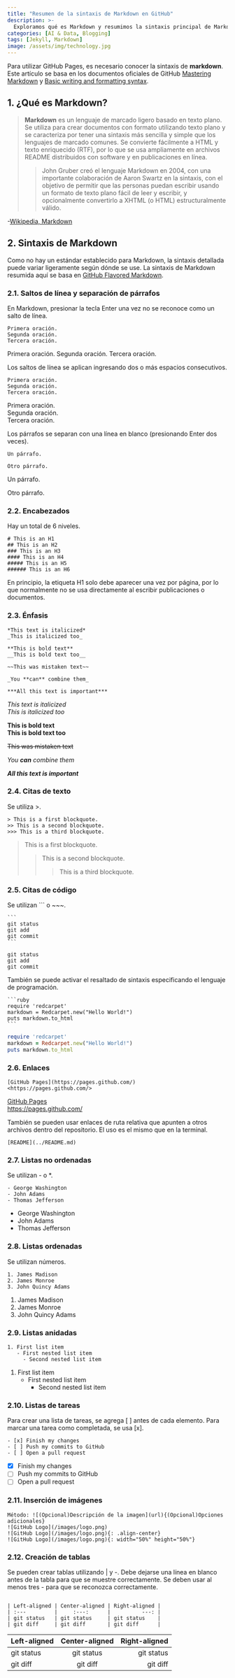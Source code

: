 ```yaml
---
title: "Resumen de la sintaxis de Markdown en GitHub"
description: >-
  Exploramos qué es Markdown y resumimos la sintaxis principal de Markdown según GitHub Flavored Markdown para el alojamiento de blogs en GitHub Pages.
categories: [AI & Data, Blogging]
tags: [Jekyll, Markdown]
image: /assets/img/technology.jpg
---
```


Para utilizar GitHub Pages, es necesario conocer la sintaxis de **markdown**.
Este artículo se basa en los documentos oficiales de GitHub [Mastering Markdown](https://guides.github.com/features/mastering-markdown/) y [Basic writing and formatting syntax](https://docs.github.com/en/github/writing-on-github/basic-writing-and-formatting-syntax).

## 1. ¿Qué es Markdown?
> **Markdown** es un lenguaje de marcado ligero basado en texto plano. Se utiliza para crear documentos con formato utilizando texto plano y se caracteriza por tener una sintaxis más sencilla y simple que los lenguajes de marcado comunes. Se convierte fácilmente a HTML y texto enriquecido (RTF), por lo que se usa ampliamente en archivos README distribuidos con software y en publicaciones en línea.
>> John Gruber creó el lenguaje Markdown en 2004, con una importante colaboración de Aaron Swartz en la sintaxis, con el objetivo de permitir que las personas puedan escribir usando un formato de texto plano fácil de leer y escribir, y opcionalmente convertirlo a XHTML (o HTML) estructuralmente válido.

-[Wikipedia, Markdown](https://en.wikipedia.org/wiki/Markdown)

## 2. Sintaxis de Markdown
Como no hay un estándar establecido para Markdown, la sintaxis detallada puede variar ligeramente según dónde se use. La sintaxis de Markdown resumida aquí se basa en [GitHub Flavored Markdown](https://docs.github.com/en/github/writing-on-github/basic-writing-and-formatting-syntax).

### 2.1. Saltos de línea y separación de párrafos
En Markdown, presionar la tecla Enter una vez no se reconoce como un salto de línea.
~~~
Primera oración.
Segunda oración.
Tercera oración.
~~~
Primera oración.
Segunda oración.
Tercera oración.

Los saltos de línea se aplican ingresando dos o más espacios consecutivos.
~~~
Primera oración.  
Segunda oración.  
Tercera oración.
~~~
Primera oración.  
Segunda oración.  
Tercera oración.

Los párrafos se separan con una línea en blanco (presionando Enter dos veces).
~~~
Un párrafo.

Otro párrafo.
~~~
Un párrafo.

Otro párrafo.

### 2.2. Encabezados
Hay un total de 6 niveles.
```
# This is an H1
## This is an H2
### This is an H3
#### This is an H4
##### This is an H5
###### This is an H6
```
En principio, la etiqueta H1 solo debe aparecer una vez por página, por lo que normalmente no se usa directamente al escribir publicaciones o documentos.

### 2.3. Énfasis
```
*This text is italicized*
_This is italicized too_

**This is bold text**
__This is bold text too__

~~This was mistaken text~~

_You **can** combine them_

***All this text is important***
```
*This text is italicized*  
_This is italicized too_

**This is bold text**  
__This is bold text too__

~~This was mistaken text~~

_You **can** combine them_

***All this text is important***

### 2.4. Citas de texto
Se utiliza \>.
```
> This is a first blockquote.
>> This is a second blockquote.
>>> This is a third blockquote.
```
> This is a first blockquote.
>> This is a second blockquote.
>>> This is a third blockquote.

### 2.5. Citas de código
Se utilizan \``` o \~~~.
~~~
```
git status
git add
git commit
```
~~~
```
git status
git add
git commit
```

También se puede activar el resaltado de sintaxis especificando el lenguaje de programación.
~~~
```ruby
require 'redcarpet'
markdown = Redcarpet.new("Hello World!")
puts markdown.to_html
```
~~~
```ruby
require 'redcarpet'
markdown = Redcarpet.new("Hello World!")
puts markdown.to_html
```

### 2.6. Enlaces
```
[GitHub Pages](https://pages.github.com/)
<https://pages.github.com/>
```
[GitHub Pages](https://pages.github.com/)  
<https://pages.github.com/>

También se pueden usar enlaces de ruta relativa que apunten a otros archivos dentro del repositorio. El uso es el mismo que en la terminal.
```
[README](../README.md)
```

### 2.7. Listas no ordenadas
Se utilizan \- o \*.
```
- George Washington
- John Adams
- Thomas Jefferson
```
- George Washington
- John Adams
- Thomas Jefferson

### 2.8. Listas ordenadas
Se utilizan números.
```
1. James Madison
2. James Monroe
3. John Quincy Adams
```
1. James Madison
2. James Monroe
3. John Quincy Adams

### 2.9. Listas anidadas
```
1. First list item
   - First nested list item
     - Second nested list item
```
1. First list item
   - First nested list item
     - Second nested list item

### 2.10. Listas de tareas
Para crear una lista de tareas, se agrega \[ ] antes de cada elemento.
Para marcar una tarea como completada, se usa \[x].
```
- [x] Finish my changes
- [ ] Push my commits to GitHub
- [ ] Open a pull request
```
- [x] Finish my changes
- [ ] Push my commits to GitHub
- [ ] Open a pull request

### 2.11. Inserción de imágenes
```
Método: ![(Opcional)Descripción de la imagen](url){(Opcional)Opciones adicionales}
![GitHub Logo](/images/logo.png)
![GitHub Logo](/images/logo.png){: .align-center}
![GitHub Logo](/images/logo.png){: width="50%" height="50%"}
```

### 2.12. Creación de tablas
Se pueden crear tablas utilizando | y -.
Debe dejarse una línea en blanco antes de la tabla para que se muestre correctamente.
Se deben usar al menos tres - para que se reconozca correctamente.
```

| Left-aligned | Center-aligned | Right-aligned |
| :---         |     :---:      |          ---: |
| git status   | git status     | git status    |
| git diff     | git diff       | git diff      |
```

| Left-aligned | Center-aligned | Right-aligned |
| :---         |     :---:      |          ---: |
| git status   | git status     | git status    |
| git diff     | git diff       | git diff      |
